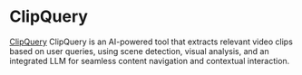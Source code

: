 # ClipQuery

[ClipQuery](https://github.com/anantterkar/ClipQuery/main/clipquery_logo.jpeg?raw=true)
ClipQuery is an AI-powered tool that extracts relevant video clips based on user queries, using scene detection, visual analysis, and an integrated LLM for seamless content navigation and contextual interaction.
